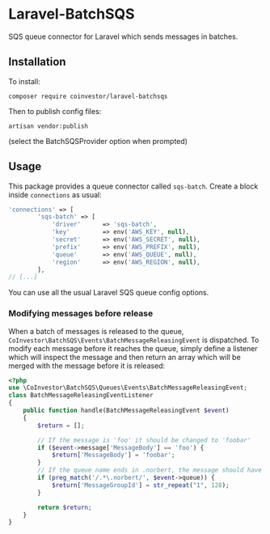 # Laravel-BatchSQS
SQS queue connector for Laravel which sends messages in batches.

## Installation

To install:

`composer require coinvestor/laravel-batchsqs`

Then to publish config files:

`artisan vendor:publish`

(select the BatchSQSProvider option when prompted)

## Usage

This package provides a queue connector called `sqs-batch`. Create a block inside `connections` as usual:

```php
'connections' => [
        'sqs-batch' => [
            'driver'      => 'sqs-batch',
            'key'         => env('AWS_KEY', null),
            'secret'      => env('AWS_SECRET', null),
            'prefix'      => env('AWS_PREFIX', null),
            'queue'       => env('AWS_QUEUE', null),
            'region'      => env('AWS_REGION', null),
        ],
// [...]
```

You can use all the usual Laravel SQS queue config options.

### Modifying messages before release

When a batch of messages is released to the queue, `CoInvestor\BatchSQS\Events\BatchMessageReleasingEvent` is dispatched.
To modify each message before it reaches the queue, simply define a listener which will inspect the message and then return 
an array which will be merged with the message before it is released:

```php
<?php
use \CoInvestor\BatchSQS\Queues\Events\BatchMessageReleasingEvent;
class BatchMessageReleasingEventListener
{
    public function handle(BatchMessageReleasingEvent $event)
    {
        $return = [];

        // If the message is 'foo' it should be changed to 'foobar'
        if ($event->message['MessageBody'] == 'foo') {
            $return['MessageBody'] = 'foobar';
        }
        // If the queue name ends in .norbert, the message should have a message group id consisting of 128 '1's
        if (preg_match('/.*\.norbert/', $event->queue)) {
            $return['MessageGroupId'] = str_repeat("1", 128);
        }

        return $return;
    }
}
```